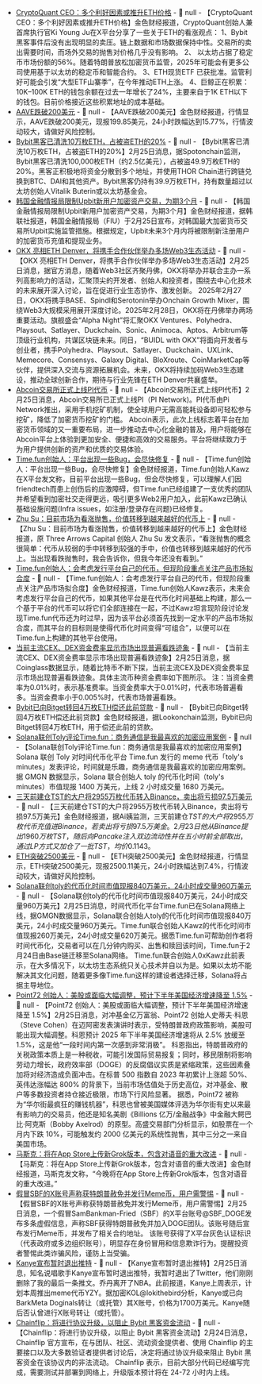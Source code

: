 - [CryptoQuant CEO：多个利好因素或推升ETH价格](https://x.com/ki_young_ju/status/1894268422105829783) - 📰 null - 【CryptoQuant CEO：多个利好因素或推升ETH价格】金色财经报道，CryptoQuant创始人兼首席执行官Ki Young Ju在X平台分享了一些关于ETH的看涨观点： 
1、Bybit黑客事件后没有出现明显的卖压。链上数据和市场数据保持中性。交易所的卖出需要时间，而场外交易的抛售对价格几乎没有影响。 
2、 以太坊占据了稳定币市场份额的56%。随着特朗普放松加密货币监管，2025年可能会有更多公司使用基于以太坊的稳定币和智能合约。 
3、ETH现货ETF 已获批准。监管利好可能会引发“大型ETF山寨季”，在今年推动ETH上涨。 
4、巨鲸正在积累：10K–100K ETH的钱包余额在过去一年增长了24%，主要来自于1K ETH以下的钱包。目前价格接近这些积累地址的成本基础。
- [AAVE跌破200美元]() - 📰 null - 【AAVE跌破200美元】金色财经报道，行情显示，AAVE跌破200美元，现报199.85美元，24小时跌幅达到15.77%，行情波动较大，请做好风险控制。
- [Bybit黑客已清洗10万枚ETH，占被盗ETH的20%]() - 📰 null - 【Bybit黑客已清洗10万枚ETH，占被盗ETH的20%】2月25日消息，据Spotonchain监测，Bybit黑客已清洗100,000枚ETH（约2.5亿美元），占被盗49.9万枚ETH的20%。黑客正积极地将资金分散到多个地址，并使用THOR Chain进行跨链兑换到BTC、DAI和其他资产。Bybit黑客仍持有39.9万枚ETH，持有数量超过以太坊创始人Vitalik Buterin或以太坊基金会。
- [韩国金融情报局限制Upbit新用户加密资产交易，为期3个月](https://www.yna.co.kr/view/AKR20250225126600002?section=economy/all) - 📰 null - 【韩国金融情报局限制Upbit新用户加密资产交易，为期3个月】金色财经报道，据韩联社报道，韩国金融情报局（FIU）于2月25日宣布，对韩国最大加密货币交易所Upbit实施监管措施。根据规定，Upbit未来3个月内将被限制新注册用户的加密货币充值和提现业务。
- [OKX 亮相ETH Denver，将携手合作伙伴举办多场Web3生态活动]() - 📰 null - 【OKX 亮相ETH Denver，将携手合作伙伴举办多场Web3生态活动】2月25日消息，据官方消息，随着Web3社区齐聚丹佛，OKX将举办并联合主办一系列高影响力的活动，汇聚顶尖的开发者、创始人和投资者，围绕去中心化技术的未来展开深入讨论，旨在促进行业生态协作、激发创新。 
2025年2月27日，OKX将携手BASE、Spindl和Serotonin举办Onchain Growth Mixer，围绕Web3大规模采用展开深度讨论。2025年2月28日，OKX将在丹佛举办两场重要活动。旗舰盛会“Alpha Night”将汇聚OKX Ventures、Polyhedra、Playsout、Satlayer、Duckchain、Sonic、Animoca、Aptos、Arbitrum等顶级行业机构，共谋区块链未来。同日，“BUIDL with OKX”将面向开发者与创业者，携手Polyhedra、Playsout、Satlayer、Duckchain、UXLink、Memecore、Consensys、Galaxy Digital、BloXroute、CoinMarketCap等伙伴，提供深入交流与资源拓展机会。未来，OKX将持续加码Web3生态建设，推动全球创新合作，期待与行业先锋在ETH Denver共襄盛举。
- [Abcoin交易所正式上线PI代币](https://x.com/Abcoinexchange/status/1894022495746875502) - 📰 null - 【Abcoin交易所正式上线PI代币】2月25日消息，Abcoin交易所已正式上线PI（PI Network)。PI代币由Pi Network推出，采用手机挖矿机制，使全球用户无需高能耗设备即可轻松参与挖矿，降低了加密货币挖矿的门槛。 
Abcoin表示，此次上线标志着平台在加密货币领域的又一重要布局，进一步推动去中心化金融的普及，用户将能够在Abcoin平台上体验到更加安全、便捷和高效的交易服务。平台将继续致力于为用户提供创新的资产和优质的交易体验。
- [Time.fun创始人：平台出现一些Bug，会尽快修复](https://x.com/0xKawz/status/1894249321450598850) - 📰 null - 【Time.fun创始人：平台出现一些Bug，会尽快修复】金色财经报道，Time.fun创始人Kawz在X平台发文称，目前平台出现一些Bug，但会尽快修复，可以理解人们因friendtech而患上创伤后的应激障碍，但Time.fun已经组建了一支优秀的团队并希望看到加密社交走得更远，吸引更多Web2用户加入，此前Kawz已确认基础设施问题(Infra issues，如注册/登录存在问题)已经修复。
- [Zhu Su：目前市场为看涨抛售，价值转移到越来越好的代币上]() - 📰 null - 【Zhu Su：目前市场为看涨抛售，价值转移到越来越好的代币上】金色财经报道，原 Three Arrows Capital 创始人 Zhu Su 发文表示，“看涨抛售的概念很简单：代币从较弱的手中转移到较强的手中，价值也转移到越来越好的代币上。当出现看跌抛售时，我会告诉你，但我今年还没有看到。”
- [Time.fun创始人：会考虑发行平台自己的代币，但现阶段重点关注产品市场拟合度](https://www.theblock.co/post/343031/tokenized-time-platform-time-fun-goes-live-on-solana-following-base-debut) - 📰 null - 【Time.fun创始人：会考虑发行平台自己的代币，但现阶段重点关注产品市场拟合度】金色财经报道，Time.fun创始人Kawz表示，未来会考虑发行平台自己的代币，如果其他平台是在代币化时间基础上构建，那么一个基于平台的代币可以将它们全部连接在一起，不过Kawz坦言现阶段讨论发现Time.fun代币还为时过早，因为该平台必须首先找到一定水平的产品市场拟合度，而其平台的目标则是使得代币化时间变得“可组合”，以便可以在Time.fun上构建的其他平台使用。
- [当前主流CEX、DEX资金费率显示市场出现普遍看跌迹象]() - 📰 null - 【当前主流CEX、DEX资金费率显示市场出现普遍看跌迹象】2月25日消息，据Coinglass数据显示，随着比特币不断下探，当前主流CEX及DEX资金费率显示市场出现普遍看跌迹象。具体主流币种资金费率如下图所示。 
注：当资金费率为0.01%时，表示基准费率。当资金费率大于0.01%时，代表市场普遍看多。当资金费率小于0.005%时，代表市场普遍看跌。
- [Bybit已向Bitget转回4万枚ETH偿还此前贷款](https://x.com/lookonchain/status/1894261202672652700) - 📰 null - 【Bybit已向Bitget转回4万枚ETH偿还此前贷款】金色财经报道，据Lookonchain监测，Bybit已向Bitget转回4万枚ETH，用于偿还此前的贷款。
- [Solana联创Toly评论Time.fun：商务通信是我最喜欢的加密应用案例](https://x.com/aeyakovenko/status/1894233662524461279) - 📰 null - 【Solana联创Toly评论Time.fun：商务通信是我最喜欢的加密应用案例】Solana 联创 Toly 对时间代币化平台 Time.fun 发行的 meme 代币「toly's minutes」发表评论，时间就是乐趣，商务通信是我最喜欢的加密应用案例。 
据 GMGN 数据显示，Solana 联合创始人 toly 的代币化时间（toly's minutes）市值现报 1400 万美元，上线 2 小时成交量 1680 万美元。
- [三天前建仓TST的大户将2955万枚代币转入Binance，卖出将亏损97.5万美元](https://x.com/ai_9684xtpa/status/1894246964952535503) - 📰 null - 【三天前建仓TST的大户将2955万枚代币转入Binance，卖出将亏损97.5万美元】金色财经报道，据Ai姨监测，三天前建仓$TST的大户将2955万枚代币充值进Binance，若卖出将亏损97.5万美金。 
2月23日他从Binance提出1960万枚TST，随后向Pancake注入双边流动性并在五小时前全部取出，通过LP方式又加仓了一批TST，均价$0.1143。
- [ETH突破2500美元]() - 📰 null - 【ETH突破2500美元】金色财经报道，行情显示，ETH突破2500美元，现报2500.11美元，24小时跌幅达到7.4%，行情波动较大，请做好风险控制。
- [Solana联创toly的代币化时间市值现报840万美元，24小时成交量960万美元]() - 📰 null - 【Solana联创toly的代币化时间市值现报840万美元，24小时成交量960万美元】2月25日消息，时间代币化平台Time.fun已在Solana网络上线，据GMGN数据显示，Solana联合创始人toly的代币化时间市值现报840万美元，24小时成交量960万美元。Time.fun联合创始人Kawz的代币化时间市值现报260万美元，24小时成交量620万美元。据悉Time.fun可帮助创作者将时间代币化，交易者可以在几分钟内购买、出售和赎回该时间，Time.fun于2月24日由Base链迁移至Solana网络。 
Time.fun联合创始人0xKawz此前表示，在大多情况下，以太坊生态系统只关心技术并自以为是。如果以太坊不能解决其文化问题，随着更多像Time.fun这样的建设者选择迁移，Solana将占据主导地位。
- [Point72 创始人：美股或面临大幅调整，预计下半年美国经济增速降至 1.5%]() - 📰 null - 【Point72 创始人：美股或面临大幅调整，预计下半年美国经济增速降至 1.5%】2月25日消息，对冲基金亿万富翁、Point72 创始人史蒂夫·科恩（Steve Cohen）在迈阿密发表演讲时表示，受特朗普政府政策影响，美股可能出现大幅调整。科恩预计 2025 年下半年美国经济增速将从 2.5% 放缓至 1.5%，这是他“一段时间内第一次感到非常消极”。 
科恩指出，特朗普政府的关税政策本质上是一种税收，可能引发国际贸易报复；同时，移民限制将影响劳动力增长，政府效率部（DOGE）的反腐倡议实质是紧缩政策，这些因素叠加将对经济造成负面冲击。在标普 500 指数自 2023 年初累计上涨超 50%、英伟达涨幅达 800% 的背景下，当前市场估值处于历史高位，对冲基金、散户等多数投资者持仓接近极限，市场下行风险显著。 
据悉，Point72 被称为“华尔街最疯狂的赚钱机器”，科恩也曾被美国媒体评选为华尔街有史以来最有影响力的交易员，他还是知名美剧《Billions 亿万/金融战争》中金融大鳄巴比·阿克斯（Bobby Axelrod）的原型。高盛交易部门分析显示，如股票在一个月内下跌 10%，可能触发约 2000 亿美元的系统性抛售，其中三分之一来自美国市场。
- [马斯克：将在App Store上传新Grok版本，包含对语音的重大改进]() - 📰 null - 【马斯克：将在App Store上传新Grok版本，包含对语音的重大改进】金色财经报道，马斯克发文称，“今晚将在App Store上传新Grok版本，包含对语音的重大改进。”
- [假冒SBF的X账号声称获特朗普赦免并发行Meme币，用户需警惕]() - 📰 null - 【假冒SBF的X账号声称获特朗普赦免并发行Meme币，用户需警惕】2月25日消息，一个假冒SamBankman-Fried（SBF）的X平台账号@SBF_DOGE发布多条虚假信息，声称SBF获得特朗普赦免并加入DOGE团队。该账号随后宣布发行Meme币，并发布了相关合约地址。 
该账号获得了X平台灰色认证标识（代表政府或多边组织账号），明显存在身份冒用和信息欺诈行为。提醒投资者警惕此类诈骗风险，谨防上当受骗。
- [Kanye宣布暂时退出推特](https://x.com/kanyewest/status/1894224288053657885) - 📰 null - 【Kanye宣布暂时退出推特】2月25日消息，知名说唱歌手Kanye宣布暂时退出推特，我暂时退出了Twitter，他们刚刚删除了我的最后一条推文。乔丹离开了NBA。此前报道，Kanye上周表示，计划本周推出meme代币YZY。据加密KOL@lokithebird分析，Kanye或已向BarkMeta Doginals转让（或托管）其X账号，价格为1700万美元。Kanye随后否认曾进行X账号转让（或托管）。
- [Chainflip：将进行协议升级，以阻止 Bybit 黑客资金流动]() - 📰 null - 【Chainflip：将进行协议升级，以阻止 Bybit 黑客资金流动】2月24日消息，Chainflip 官方宣布，在与团队、社区、流动资金提供者、使用 Chainflip 的主要接口以及大多数验证者提供者讨论后，决定将通过协议升级来阻止 Bybit 黑客资金在该协议内的非法流动。 
Chainflip 表示，目前大部分代码已经编写完成，需要测试并部署到网络上，升级版本预计将在 24-72 小时内上线。
